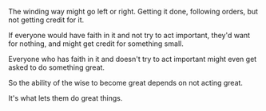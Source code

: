 The winding way
might go left or right.
Getting it done, following orders,
but not getting credit for it.

If everyone would have faith in it
and not try to act important,
they'd want for nothing,
and might get credit for something small.

Everyone who has faith in it
and doesn't try to act important
might even get asked to do something great.

So the ability of the wise to become great
depends on not acting great.

It's what lets them do great things.
